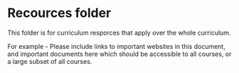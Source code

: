 # Recources folder
This folder is for curriculum resporces that apply over the whole curriculum.  

For example - Please include links to important websites in this document, and important documents here which should be accessible to all courses, or a large subset of all courses.
